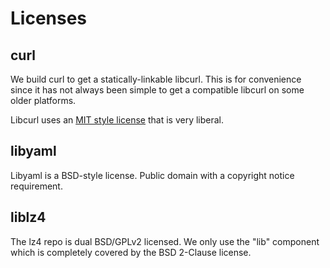 # Licenses

## curl

We build curl to get a statically-linkable libcurl.  This is for convenience
since it has not always been simple to get a compatible libcurl on some
older platforms.

Libcurl uses an [MIT style license](https://curl.haxx.se/docs/copyright.html)
that is very liberal.

## libyaml

Libyaml is a BSD-style license.  Public domain with a copyright notice
requirement.

## liblz4

The lz4 repo is dual BSD/GPLv2 licensed.  We only use the "lib" component
which is completely covered by the BSD 2-Clause license.
